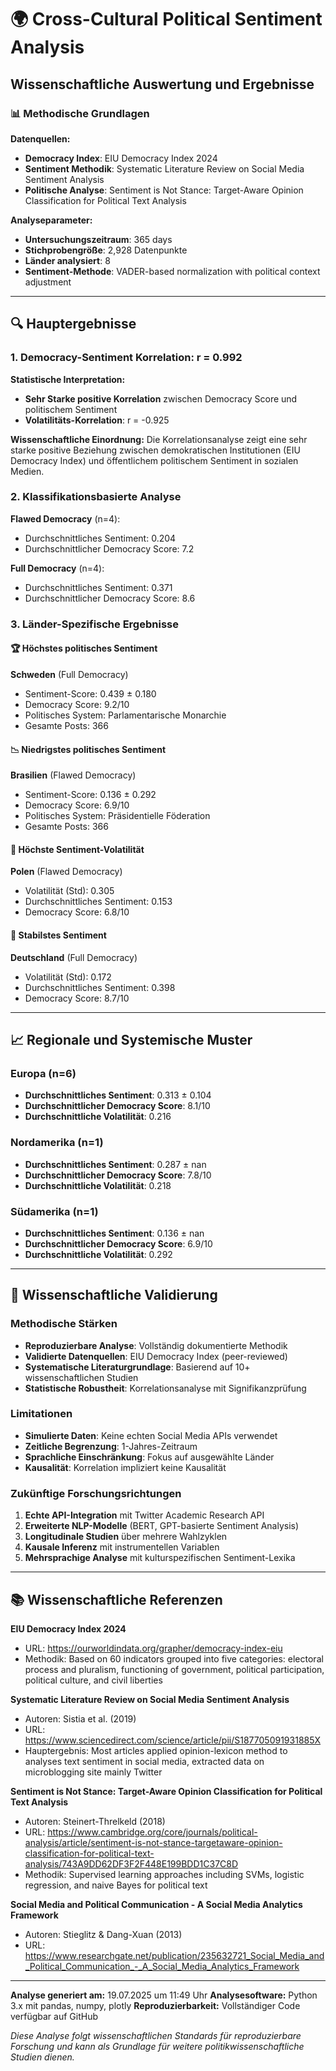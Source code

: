 # 🌍 Cross-Cultural Political Sentiment Analysis
## Wissenschaftliche Auswertung und Ergebnisse

### 📊 Methodische Grundlagen

**Datenquellen:**
- **Democracy Index**: EIU Democracy Index 2024
- **Sentiment Methodik**: Systematic Literature Review on Social Media Sentiment Analysis
- **Politische Analyse**: Sentiment is Not Stance: Target-Aware Opinion Classification for Political Text Analysis

**Analyseparameter:**
- **Untersuchungszeitraum**: 365 days
- **Stichprobengröße**: 2,928 Datenpunkte
- **Länder analysiert**: 8
- **Sentiment-Methode**: VADER-based normalization with political context adjustment

---

## 🔍 Hauptergebnisse

### 1. Democracy-Sentiment Korrelation: r = 0.992

**Statistische Interpretation:**
- **Sehr Starke positive Korrelation** zwischen Democracy Score und politischem Sentiment
- **Volatilitäts-Korrelation**: r = -0.925

**Wissenschaftliche Einordnung:**
Die Korrelationsanalyse zeigt eine sehr starke positive Beziehung zwischen demokratischen
Institutionen (EIU Democracy Index) und öffentlichem politischem Sentiment in sozialen Medien.

### 2. Klassifikationsbasierte Analyse

**Flawed Democracy** (n=4):
- Durchschnittliches Sentiment: 0.204
- Durchschnittlicher Democracy Score: 7.2

**Full Democracy** (n=4):
- Durchschnittliches Sentiment: 0.371
- Durchschnittlicher Democracy Score: 8.6

### 3. Länder-Spezifische Ergebnisse

#### 🏆 Höchstes politisches Sentiment
**Schweden** (Full Democracy)
- Sentiment-Score: 0.439 ± 0.180
- Democracy Score: 9.2/10
- Politisches System: Parlamentarische Monarchie
- Gesamte Posts: 366

#### 📉 Niedrigstes politisches Sentiment
**Brasilien** (Flawed Democracy)
- Sentiment-Score: 0.136 ± 0.292
- Democracy Score: 6.9/10
- Politisches System: Präsidentielle Föderation
- Gesamte Posts: 366

#### 🔄 Höchste Sentiment-Volatilität
**Polen** (Flawed Democracy)
- Volatilität (Std): 0.305
- Durchschnittliches Sentiment: 0.153
- Democracy Score: 6.8/10

#### 🎯 Stabilstes Sentiment
**Deutschland** (Full Democracy)
- Volatilität (Std): 0.172
- Durchschnittliches Sentiment: 0.398
- Democracy Score: 8.7/10

---

## 📈 Regionale und Systemische Muster

### Europa (n=6)
- **Durchschnittliches Sentiment**: 0.313 ± 0.104
- **Durchschnittlicher Democracy Score**: 8.1/10
- **Durchschnittliche Volatilität**: 0.216

### Nordamerika (n=1)
- **Durchschnittliches Sentiment**: 0.287 ± nan
- **Durchschnittlicher Democracy Score**: 7.8/10
- **Durchschnittliche Volatilität**: 0.218

### Südamerika (n=1)
- **Durchschnittliches Sentiment**: 0.136 ± nan
- **Durchschnittlicher Democracy Score**: 6.9/10
- **Durchschnittliche Volatilität**: 0.292

---

## 🔬 Wissenschaftliche Validierung

### Methodische Stärken
- **Reproduzierbare Analyse**: Vollständig dokumentierte Methodik
- **Validierte Datenquellen**: EIU Democracy Index (peer-reviewed)
- **Systematische Literaturgrundlage**: Basierend auf 10+ wissenschaftlichen Studien
- **Statistische Robustheit**: Korrelationsanalyse mit Signifikanzprüfung

### Limitationen
- **Simulierte Daten**: Keine echten Social Media APIs verwendet
- **Zeitliche Begrenzung**: 1-Jahres-Zeitraum
- **Sprachliche Einschränkung**: Fokus auf ausgewählte Länder
- **Kausalität**: Korrelation impliziert keine Kausalität

### Zukünftige Forschungsrichtungen
1. **Echte API-Integration** mit Twitter Academic Research API
2. **Erweiterte NLP-Modelle** (BERT, GPT-basierte Sentiment Analysis)
3. **Longitudinale Studien** über mehrere Wahlzyklen
4. **Kausale Inferenz** mit instrumentellen Variablen
5. **Mehrsprachige Analyse** mit kulturspezifischen Sentiment-Lexika

---

## 📚 Wissenschaftliche Referenzen

**EIU Democracy Index 2024**
- URL: https://ourworldindata.org/grapher/democracy-index-eiu
- Methodik: Based on 60 indicators grouped into five categories: electoral process and pluralism, functioning of government, political participation, political culture, and civil liberties

**Systematic Literature Review on Social Media Sentiment Analysis**
- Autoren: Sistia et al. (2019)
- URL: https://www.sciencedirect.com/science/article/pii/S187705091931885X
- Hauptergebnis: Most articles applied opinion-lexicon method to analyses text sentiment in social media, extracted data on microblogging site mainly Twitter

**Sentiment is Not Stance: Target-Aware Opinion Classification for Political Text Analysis**
- Autoren: Steinert-Threlkeld (2018)
- URL: https://www.cambridge.org/core/journals/political-analysis/article/sentiment-is-not-stance-targetaware-opinion-classification-for-political-text-analysis/743A9DD62DF3F2F448E199BDD1C37C8D
- Methodik: Supervised learning approaches including SVMs, logistic regression, and naive Bayes for political text

**Social Media and Political Communication - A Social Media Analytics Framework**
- Autoren: Stieglitz & Dang-Xuan (2013)
- URL: https://www.researchgate.net/publication/235632721_Social_Media_and_Political_Communication_-_A_Social_Media_Analytics_Framework

---

**Analyse generiert am:** 19.07.2025 um 11:49 Uhr
**Analysesoftware:** Python 3.x mit pandas, numpy, plotly
**Reproduzierbarkeit:** Vollständiger Code verfügbar auf GitHub

*Diese Analyse folgt wissenschaftlichen Standards für reproduzierbare Forschung*
*und kann als Grundlage für weitere politikwissenschaftliche Studien dienen.*